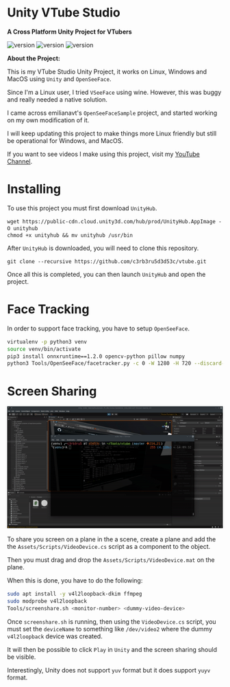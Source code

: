 # Unity VTube Studio

__A Cross Platform Unity Project for VTubers__

![version](https://img.shields.io/badge/Platform-Win-green)
![version](https://img.shields.io/badge/Platform-Lin-green)
![version](https://img.shields.io/badge/Platform-Mac-green)

__About the Project:__

This is my VTube Studio Unity Project, it works on Linux, Windows and MacOS using `Unity` and `OpenSeeFace`.

Since I'm a Linux user, I tried `VSeeFace` using wine. However, this was buggy and really needed a native solution.

I came across emilianavt's `OpenSeeFaceSample` project, and started working on my own modification of it.

I will keep updating this project to make things more Linux friendly but still be operational for Windows, and MacOS.

If you want to see videos I make using this project, visit my [YouTube Channel](https://www.youtube.com/channel/UCASUdhRodl9IBbL3hB-L1Jw).

# Installing

To use this project you must first download `UnityHub`.
```
wget https://public-cdn.cloud.unity3d.com/hub/prod/UnityHub.AppImage -O unityhub
chmod +x unityhub && mv unityhub /usr/bin
```

After `UnityHub` is downloaded, you will need to clone this repository.

```
git clone --recursive https://github.com/c3rb3ru5d3d53c/vtube.git
```

Once all this is completed, you can then launch `UnityHub` and open the project.

# Face Tracking

In order to support face tracking, you have to setup `OpenSeeFace`.

```bash
virtualenv -p python3 venv
source venv/bin/activate
pip3 install onnxruntime==1.2.0 opencv-python pillow numpy
python3 Tools/OpenSeeFace/facetracker.py -c 0 -W 1280 -H 720 --discard-after 0 --scan-every 0 --no-3d-adapt 1 --max-feature-updates 900
```

# Screen Sharing

![ScreenSharing](img/screenshare.gif)

To share you screen on a plane in the a scene, create a plane and add the the `Assets/Scripts/VideoDevice.cs` script as a component to the object.

Then you must drag and drop the `Assets/Scripts/VideoDevice.mat` on the plane.

When this is done, you have to do the following:

```bash
sudo apt install -y v4l2loopback-dkim ffmpeg
sudo modprobe v4l2loopback
Tools/screenshare.sh <monitor-number> <dummy-video-device>
```

Once `screenshare.sh` is running, then using the `VideoDevice.cs` script, you must set the `deviceName` to something like `/dev/video2` where the dummy `v4l2loopback` device was created.

It will then be possible to click `Play` in `Unity` and the screen sharing should be visible.

Interestingly, Unity does not support `yuv` format but it does support `yuyv` format.
